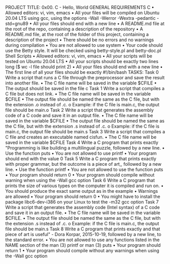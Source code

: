 PROJECT TITLE: 0x00. C - Hello, World
GENERAL REQUIREMENTS
C
•	Allowed editors: vi, vim, emacs
•	All your files will be compiled on Ubuntu 20.04 LTS using gcc, using the options -Wall -Werror -Wextra -pedantic -std=gnu89
•	All your files should end with a new line
•	A README.md file at the root of the repo, containing a description of the repository
•	A README.md file, at the root of the folder of this project, containing a description of the project
•	There should be no errors and no warnings during compilation
•	You are not allowed to use system
•	Your code should use the Betty style. It will be checked using betty-style.pl and betty-doc.pl
Shell Scripts
•	Allowed editors: vi, vim, emacs
•	All your scripts will be tested on Ubuntu 20.04 LTS
•	All your scripts should be exactly two lines long ($ wc -l file should print 2)
•	All your files should end with a new line
•	The first line of all your files should be exactly #!/bin/bash
TASKS:
Task 0
Write a script that runs a C file through the preprocessor and save the result into another file.
•	The C file name will be saved in the variable $CFILE
•	The output should be saved in the file c
Task 1
Write a script that compiles a C file but does not link.
•	The C file name will be saved in the variable $CFILE
•	The output file should be named the same as the C file, but with the extension .o instead of .c.
o	Example: if the C file is main.c, the output file should be main.o
Task 2
Write a script that generates the assembly code of a C code and save it in an output file.
•	The C file name will be saved in the variable $CFILE
•	The output file should be named the same as the C file, but with the extension .s instead of .c.
o	Example: if the C file is main.c, the output file should be main.s
Task 3
Write a script that compiles a C file and creates an executable named cisfun.
•	The C file name will be saved in the variable $CFILE
Task 4
Write a C program that prints exactly "Programming is like building a multilingual puzzle, followed by a new line.
•	Use the function puts
•	You are not allowed to use printf
•	Your program should end with the value 0
Task 5
Write a C program that prints exactly with proper grammar, but the outcome is a piece of art,, followed by a new line.
•	Use the function printf
•	You are not allowed to use the function puts
•	Your program should return 0
•	Your program should compile without warning when using the -Wall gcc option
Task 6
Write a C program that prints the size of various types on the computer it is compiled and run on.
•	You should produce the exact same output as in the example
•	Warnings are allowed
•	Your program should return 0
•	You might have to install the package libc6-dev-i386 on your Linux to test the -m32 gcc option
Task 7
Write a script that generates the assembly code (Intel syntax) of a C code and save it in an output file.
•	The C file name will be saved in the variable $CFILE.
•	The output file should be named the same as the C file, but with the extension .s instead of .c.
o	Example: if the C file is main.c, the output file should be main.s
Task 8
Write a C program that prints exactly and that piece of art is useful" - Dora Korpar, 2015-10-19, followed by a new line, to the standard error.
•	You are not allowed to use any functions listed in the NAME section of the man (3) printf or man (3) puts
•	Your program should return 1
•	Your program should compile without any warnings when using the -Wall gcc option

